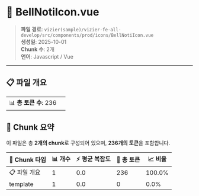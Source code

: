 # 📄 BellNotiIcon.vue

> **파일 경로**: `vizier(sample)/vizier-fe-all-develop/src/components/prod/icons/BellNotiIcon.vue`  
> **생성일**: 2025-10-01  
> **Chunk 수**: 2개  
> **언어**: Javascript / Vue
---


## 📋 파일 개요

| | |
|--|--|
| 📊 **총 토큰 수**: 236 |  |






## 🧩 Chunk 요약

이 파일은 총 **2개의 chunk**로 구성되어 있으며, **236개의 토큰**을 포함합니다.

| 🧩 Chunk 타입 | 📊 개수 | ⚡ 평균 복잡도 | 📝 총 토큰 | 📈 비율 |
|---------------|--------|-------------|----------|--------|
| 📋 파일 개요 | 1 | 0.0 | 236 | 100.0% |
| template | 1 | 0.0 | 0 | 0.0% |

